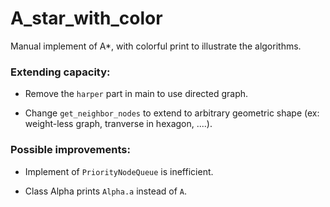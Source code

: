 # A_star_with_color
Manual implement of A*, with colorful print to illustrate the algorithms.

### Extending capacity:

* Remove the `harper` part in main to use directed graph.

* Change `get_neighbor_nodes` to extend to arbitrary geometric shape (ex: weight-less graph,  tranverse in hexagon, ....).


### Possible improvements:

* Implement of `PriorityNodeQueue` is inefficient.

* Class Alpha prints `Alpha.a` instead of `A`.
